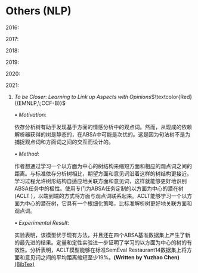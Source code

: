 # Others (NLP)

2016:

2017:

2018:

2019:

2020:

2021:

1. $To\;be\;Closer:\;Learning\;to\;Link\;up\;Aspects\;with\;Opinions$$\textcolor{Red}{(EMNLP,\;CCF-B)}$

   $\bullet\;Motivation:$

     依存分析树有助于发现基于方面的情感分析中的观点词。然而，从现成的依赖解析器获得的树是静态的，在ABSA中可能是次优的。这是因为句法树不是为捕捉观点词和方面词之间的交互而设计的。

   $\bullet\;Method:$

     作者想通过学习一个以方面为中心的树结构来缩短方面和相应的观点词之间的距离。与标准依存分析树相比，期望方面和意见词沿着这样的树结构更接近。学习过程允许树形结构自适应地关联方面和意见词，这样就能够更好地识别ABSA任务中的极性。使用专门为ABSA任务定制的以方面为中心的潜在树(ACLT )，以端到端的方式将方面与观点词联系起来。ACLT能够学习一个以方面为中心的潜在树，它具有一个根细化策略，比标准解析树更好地关联方面和观点词。

   $\bullet\;Experimental\;Result:$

     实验表明，该模型优于现有方法，并且还在四个ABSA基准数据集上产生了新的最先进的结果。定量和定性实验进一步证明了学习的以方面为中心的树的有效性。分析表明，ACLT模型能够在标准SemEval Restaurant14数据集上将方面和意见词之间的平均距离缩短至少19%。**(Written by Yuzhao Chen)**[(BibTex)](https://arxiv.org/abs/2109.08382)
